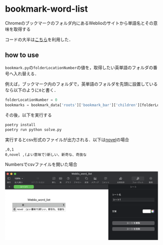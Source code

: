 # bookmark-word-list

Chromeのブックマークのフォルダ内にあるWeblioのサイトから単語名とその意味を取得する

コードの大半は[こちら](https://harigami.net/cd?hsh=c4a5b7ed-8821-4d0d-a60d-e93fa69a9d65#L17)を利用した．

## how to use

`bookmark.py`の`folderLocationNumber`の値を，取得したい英単語のフォルダの番号へ入れ替える．

例えば，ブックマーク内のフォルダで，英単語のフォルダを先頭に設置しているなら以下のように`0`と書く．

```Python
folderLocationNumber = 0
bookmarks = bookmark_data['roots']['bookmark_bar']['children'][folderLocationNumber]['children']
```

その後，以下を実行する

```bash
poetry install
poetry run python solve.py
```
実行するとcsv形式のファイルが出力される．以下は[novel](https://ejje.weblio.jp/content/novel)の場合

```
,0,1
0,novel ,(よい意味で)新しい、新奇な、奇抜な
```

Numbersでcsvファイルを開いた場合

![Numbers](./images/image.png)
